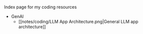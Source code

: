 Index page for my coding resources

- GenAI
	- [[notes/coding/LLM App Architecture.png|General LLM app architecture]]

